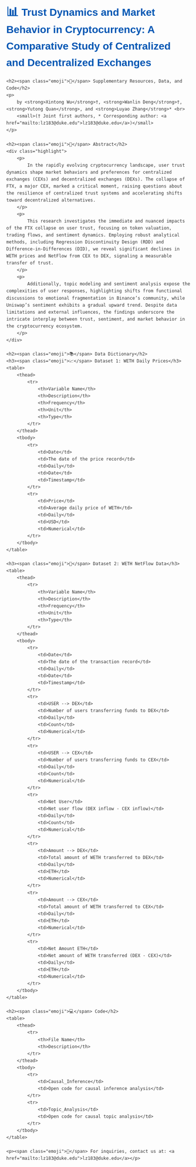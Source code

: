 <!DOCTYPE html>
<html lang="en">
<head>
    <meta charset="UTF-8">
    <meta name="viewport" content="width=device-width, initial-scale=1.0">
    <title>Trust Dynamics and Market Behavior in Cryptocurrency</title>
    <style>
        body {
            font-family: Arial, sans-serif;
            line-height: 1.6;
            margin: 20px;
            color: #333;
        }
        h1, h2, h3 {
            color: #0056b3;
        }
        table {
            border-collapse: collapse;
            width: 100%;
            margin-bottom: 20px;
        }
        th, td {
            border: 1px solid #ddd;
            padding: 8px;
            text-align: left;
        }
        th {
            background-color: #f4f4f4;
        }
        .highlight {
            background-color: #e8f4fa;
            padding: 10px;
            border-left: 4px solid #0056b3;
        }
        .emoji {
            font-size: 1.2em;
        }
        .icon {
            display: inline-block;
            margin-right: 8px;
        }
    </style>
</head>
<body>
    <h1>
        <span class="emoji">📊</span> Trust Dynamics and Market Behavior in Cryptocurrency: A Comparative Study of Centralized and Decentralized Exchanges
    </h1>

    <h2><span class="emoji">📘</span> Supplementary Resources, Data, and Code</h2>
    <p>
        by <strong>Xintong Wu</strong>†, <strong>Wanlin Deng</strong>†, <strong>Yutong Quan</strong>, and <strong>Luyao Zhang</strong>* <br>
        <small>(† Joint first authors, * Corresponding author: <a href="mailto:lz183@duke.edu">lz183@duke.edu</a>)</small>
    </p>

    <h2><span class="emoji">📄</span> Abstract</h2>
    <div class="highlight">
        <p>
            In the rapidly evolving cryptocurrency landscape, user trust dynamics shape market behaviors and preferences for centralized exchanges (CEXs) and decentralized exchanges (DEXs). The collapse of FTX, a major CEX, marked a critical moment, raising questions about the resilience of centralized trust systems and accelerating shifts toward decentralized alternatives.
        </p>
        <p>
            This research investigates the immediate and nuanced impacts of the FTX collapse on user trust, focusing on token valuation, trading flows, and sentiment dynamics. Employing robust analytical methods, including Regression Discontinuity Design (RDD) and Difference-in-Differences (DID), we reveal significant declines in WETH prices and NetFlow from CEX to DEX, signaling a measurable transfer of trust.
        </p>
        <p>
            Additionally, topic modeling and sentiment analysis expose the complexities of user responses, highlighting shifts from functional discussions to emotional fragmentation in Binance’s community, while Uniswap’s sentiment exhibits a gradual upward trend. Despite data limitations and external influences, the findings underscore the intricate interplay between trust, sentiment, and market behavior in the cryptocurrency ecosystem.
        </p>
    </div>

    <h2><span class="emoji">📚</span> Data Dictionary</h2>
    <h3><span class="emoji">📈</span> Dataset 1: WETH Daily Prices</h3>
    <table>
        <thead>
            <tr>
                <th>Variable Name</th>
                <th>Description</th>
                <th>Frequency</th>
                <th>Unit</th>
                <th>Type</th>
            </tr>
        </thead>
        <tbody>
            <tr>
                <td>Date</td>
                <td>The date of the price record</td>
                <td>Daily</td>
                <td>Date</td>
                <td>Timestamp</td>
            </tr>
            <tr>
                <td>Price</td>
                <td>Average daily price of WETH</td>
                <td>Daily</td>
                <td>USD</td>
                <td>Numerical</td>
            </tr>
        </tbody>
    </table>

    <h3><span class="emoji">💸</span> Dataset 2: WETH NetFlow Data</h3>
    <table>
        <thead>
            <tr>
                <th>Variable Name</th>
                <th>Description</th>
                <th>Frequency</th>
                <th>Unit</th>
                <th>Type</th>
            </tr>
        </thead>
        <tbody>
            <tr>
                <td>Date</td>
                <td>The date of the transaction record</td>
                <td>Daily</td>
                <td>Date</td>
                <td>Timestamp</td>
            </tr>
            <tr>
                <td>USER --> DEX</td>
                <td>Number of users transferring funds to DEX</td>
                <td>Daily</td>
                <td>Count</td>
                <td>Numerical</td>
            </tr>
            <tr>
                <td>USER --> CEX</td>
                <td>Number of users transferring funds to CEX</td>
                <td>Daily</td>
                <td>Count</td>
                <td>Numerical</td>
            </tr>
            <tr>
                <td>Net User</td>
                <td>Net user flow (DEX inflow - CEX inflow)</td>
                <td>Daily</td>
                <td>Count</td>
                <td>Numerical</td>
            </tr>
            <tr>
                <td>Amount --> DEX</td>
                <td>Total amount of WETH transferred to DEX</td>
                <td>Daily</td>
                <td>ETH</td>
                <td>Numerical</td>
            </tr>
            <tr>
                <td>Amount --> CEX</td>
                <td>Total amount of WETH transferred to CEX</td>
                <td>Daily</td>
                <td>ETH</td>
                <td>Numerical</td>
            </tr>
            <tr>
                <td>Net Amount ETH</td>
                <td>Net amount of WETH transferred (DEX - CEX)</td>
                <td>Daily</td>
                <td>ETH</td>
                <td>Numerical</td>
            </tr>
        </tbody>
    </table>

    <h2><span class="emoji">💻</span> Code</h2>
    <table>
        <thead>
            <tr>
                <th>File Name</th>
                <th>Description</th>
            </tr>
        </thead>
        <tbody>
            <tr>
                <td>Causal_Inference</td>
                <td>Open code for causal inference analysis</td>
            </tr>
            <tr>
                <td>Topic_Analysis</td>
                <td>Open code for causal topic analysis</td>
            </tr>
        </tbody>
    </table>

    <p><span class="emoji">📧</span> For inquiries, contact us at: <a href="mailto:lz183@duke.edu">lz183@duke.edu</a></p>
</body>
</html>

